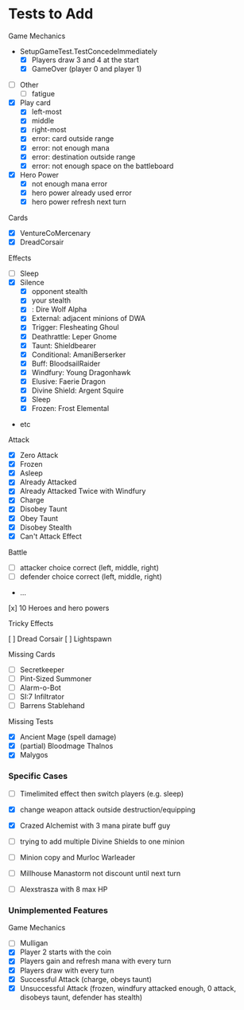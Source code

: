 # Tests to Add

Game Mechanics

- SetupGameTest.TestConcedeImmediately
  - [x] Players draw 3 and 4 at the start
  - [x] GameOver (player 0 and player 1)
- [ ] Other
  - [ ] fatigue
- [x] Play card
  - [x] left-most
  - [x] middle
  - [x] right-most
  - [x] error: card outside range
  - [x] error: not enough mana
  - [x] error: destination outside range
  - [x] error: not enough space on the battleboard
- [x] Hero Power
  - [x] not enough mana error
  - [x] hero power already used error
  - [x] hero power refresh next turn

Cards
- [x] VentureCoMercenary
- [x] DreadCorsair

Effects

- [ ] Sleep
- [x] Silence
  - [x] opponent stealth
  - [x] your stealth
  - [x] : Dire Wolf Alpha
  - [x] External: adjacent minions of DWA
  - [x] Trigger: Flesheating Ghoul
  - [x] Deathrattle: Leper Gnome
  - [x] Taunt: Shieldbearer
  - [x] Conditional: AmaniBerserker
  - [x] Buff: BloodsailRaider
  - [x] Windfury: Young Dragonhawk
  - [x] Elusive: Faerie Dragon
  - [x] Divine Shield: Argent Squire
  - [x] Sleep
  - [x] Frozen: Frost Elemental
- etc

Attack

- [x] Zero Attack
- [x] Frozen
- [x] Asleep
- [x] Already Attacked
- [x] Already Attacked Twice with Windfury
- [x] Charge
- [x] Disobey Taunt
- [x] Obey Taunt
- [x] Disobey Stealth
- [x] Can't Attack Effect

Battle

- [ ] attacker choice correct (left, middle, right)
- [ ] defender choice correct (left, middle, right)
- ...

[x] 10 Heroes and hero powers

Tricky Effects

[ ] Dread Corsair
[ ] Lightspawn

Missing Cards

- [ ] Secretkeeper
- [ ] Pint-Sized Summoner
- [ ] Alarm-o-Bot
- [ ] SI:7 Infiltrator
- [ ] Barrens Stablehand

Missing Tests

- [x] Ancient Mage (spell damage)
- [x] (partial) Bloodmage Thalnos
- [x] Malygos

### Specific Cases

- [ ] Timelimited effect then switch players (e.g. sleep)
- [x] change weapon attack outside destruction/equipping
- [x] Crazed Alchemist with 3 mana pirate buff guy
- [ ] trying to add multiple Divine Shields to one minion
- [ ] Minion copy and Murloc Warleader
- [ ] Millhouse Manastorm not discount until next turn
- [ ] Alexstrasza with 8 max HP



### Unimplemented Features

Game Mechanics

- [ ] Mulligan
- [x] Player 2 starts with the coin
- [x] Players gain and refresh mana with every turn
- [x] Players draw with every turn
- [x] Successful Attack (charge, obeys taunt)
- [x] Unsuccessful Attack (frozen, windfury attacked enough, 0 attack, disobeys taunt, defender has stealth)